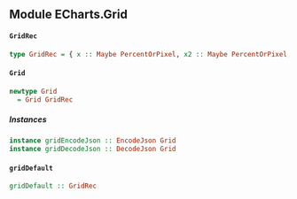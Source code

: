 ## Module ECharts.Grid

#### `GridRec`

``` purescript
type GridRec = { x :: Maybe PercentOrPixel, x2 :: Maybe PercentOrPixel, y :: Maybe PercentOrPixel, y2 :: Maybe PercentOrPixel, width :: Maybe PercentOrPixel, height :: Maybe PercentOrPixel, backgroundColor :: Maybe Color, borderWidth :: Maybe Number, borderColor :: Maybe Number }
```

#### `Grid`

``` purescript
newtype Grid
  = Grid GridRec
```

##### Instances
``` purescript
instance gridEncodeJson :: EncodeJson Grid
instance gridDecodeJson :: DecodeJson Grid
```

#### `gridDefault`

``` purescript
gridDefault :: GridRec
```



